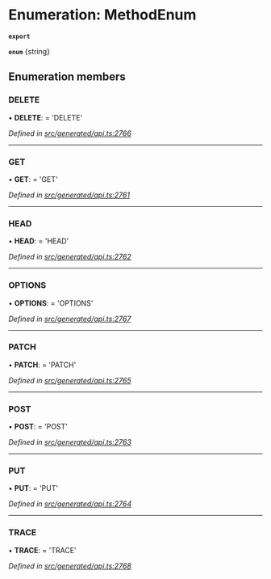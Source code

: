 # Enumeration: MethodEnum

**`export`** 

**`enum`** {string}

## Enumeration members

###  DELETE

• **DELETE**: =  <any>'DELETE'

*Defined in [src/generated/api.ts:2766](https://github.com/mailslurp/mailslurp-client/blob/2f39d3c/src/generated/api.ts#L2766)*

___

###  GET

• **GET**: =  <any>'GET'

*Defined in [src/generated/api.ts:2761](https://github.com/mailslurp/mailslurp-client/blob/2f39d3c/src/generated/api.ts#L2761)*

___

###  HEAD

• **HEAD**: =  <any>'HEAD'

*Defined in [src/generated/api.ts:2762](https://github.com/mailslurp/mailslurp-client/blob/2f39d3c/src/generated/api.ts#L2762)*

___

###  OPTIONS

• **OPTIONS**: =  <any>'OPTIONS'

*Defined in [src/generated/api.ts:2767](https://github.com/mailslurp/mailslurp-client/blob/2f39d3c/src/generated/api.ts#L2767)*

___

###  PATCH

• **PATCH**: =  <any>'PATCH'

*Defined in [src/generated/api.ts:2765](https://github.com/mailslurp/mailslurp-client/blob/2f39d3c/src/generated/api.ts#L2765)*

___

###  POST

• **POST**: =  <any>'POST'

*Defined in [src/generated/api.ts:2763](https://github.com/mailslurp/mailslurp-client/blob/2f39d3c/src/generated/api.ts#L2763)*

___

###  PUT

• **PUT**: =  <any>'PUT'

*Defined in [src/generated/api.ts:2764](https://github.com/mailslurp/mailslurp-client/blob/2f39d3c/src/generated/api.ts#L2764)*

___

###  TRACE

• **TRACE**: =  <any>'TRACE'

*Defined in [src/generated/api.ts:2768](https://github.com/mailslurp/mailslurp-client/blob/2f39d3c/src/generated/api.ts#L2768)*
